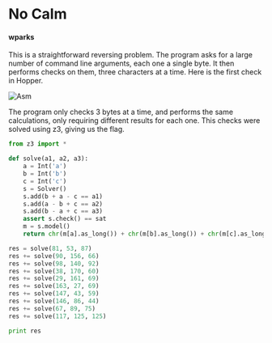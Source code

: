 # No Calm
#### wparks

This is a straightforward reversing problem. The program asks for a large number
of command line arguments, each one a single byte. It then performs checks on them,
three characters at a time. Here is the first check in Hopper.

![Asm](hopper.png)

The program only checks 3 bytes at a time, and performs the same calculations,
only requiring different results for each one. This checks were solved
using z3, giving us the flag.

```python
from z3 import *

def solve(a1, a2, a3):
    a = Int('a')
    b = Int('b')
    c = Int('c')
    s = Solver()
    s.add(b + a - c == a1)
    s.add(a - b + c == a2)
    s.add(b - a + c == a3)
    assert s.check() == sat
    m = s.model()
    return chr(m[a].as_long()) + chr(m[b].as_long()) + chr(m[c].as_long())

res = solve(81, 53, 87)
res += solve(90, 156, 66)
res += solve(98, 140, 92)
res += solve(38, 170, 60)
res += solve(29, 161, 69)
res += solve(163, 27, 69)
res += solve(147, 43, 59)
res += solve(146, 86, 44)
res += solve(67, 89, 75)
res += solve(117, 125, 125)

print res
```
